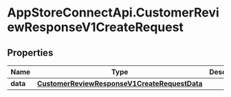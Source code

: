 # AppStoreConnectApi.CustomerReviewResponseV1CreateRequest

## Properties

Name | Type | Description | Notes
------------ | ------------- | ------------- | -------------
**data** | [**CustomerReviewResponseV1CreateRequestData**](CustomerReviewResponseV1CreateRequestData.md) |  | 


